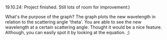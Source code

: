 19.10.24: Project finished. Still lots of room for improvement:)

What's the purpose of the graph? 
  The graph plots the new wavelength in relation to the scattering angle 'theta'.
  You are able to see the new wavelength at a certain scattering angle. Thought it would be a nice feature. Although, you can easily spot it by looking at the 
  equation. ;)
